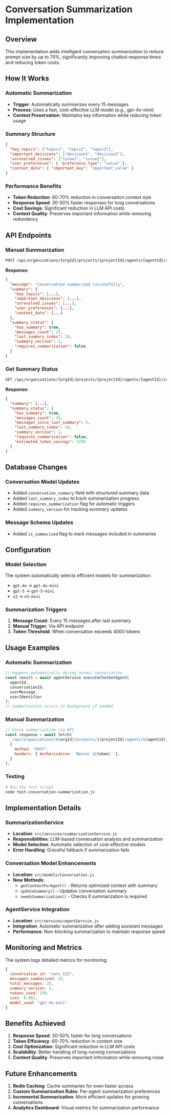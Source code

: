 # Conversation Summarization Implementation

## Overview

This implementation adds intelligent conversation summarization to reduce prompt size by up to 70%, significantly improving chatbot response times and reducing token costs.

## How It Works

### Automatic Summarization

- **Trigger**: Automatically summarizes every 15 messages
- **Process**: Uses a fast, cost-effective LLM model (e.g., gpt-4o-mini)
- **Context Preservation**: Maintains key information while reducing token usage

### Summary Structure

```json
{
  "key_topics": ["topic1", "topic2", "topic3"],
  "important_decisions": ["decision1", "decision2"],
  "unresolved_issues": ["issue1", "issue2"],
  "user_preferences": { "preference_type": "value" },
  "context_data": { "important_key": "important_value" }
}
```

### Performance Benefits

- **Token Reduction**: 60-70% reduction in conversation context size
- **Response Speed**: 30-50% faster responses for long conversations
- **Cost Savings**: Significant reduction in LLM API costs
- **Context Quality**: Preserves important information while removing redundancy

## API Endpoints

### Manual Summarization

```bash
POST /api/organizations/{orgId}/projects/{projectId}/agents/{agentId}/conversations/{conversationId}/summarize
```

**Response:**

```json
{
  "message": "Conversation summarized successfully",
  "summary": {
    "key_topics": [...],
    "important_decisions": [...],
    "unresolved_issues": [...],
    "user_preferences": {...},
    "context_data": {...}
  },
  "summary_status": {
    "has_summary": true,
    "messages_count": 25,
    "last_summary_index": 19,
    "summary_version": 1,
    "requires_summarization": false
  }
}
```

### Get Summary Status

```bash
GET /api/organizations/{orgId}/projects/{projectId}/agents/{agentId}/conversations/{conversationId}/summary
```

**Response:**

```json
{
  "summary": {...},
  "summary_status": {
    "has_summary": true,
    "messages_count": 25,
    "messages_since_last_summary": 5,
    "last_summary_index": 19,
    "summary_version": 1,
    "requires_summarization": false,
    "estimated_token_savings": 1250
  }
}
```

## Database Changes

### Conversation Model Updates

- Added `conversation_summary` field with structured summary data
- Added `last_summary_index` to track summarization progress
- Added `requires_summarization` flag for automatic triggers
- Added `summary_version` for tracking summary updates

### Message Schema Updates

- Added `is_summarized` flag to mark messages included in summaries

## Configuration

### Model Selection

The system automatically selects efficient models for summarization:

- `gpt-4o` → `gpt-4o-mini`
- `gpt-5` → `gpt-5-mini`
- `o3` → `o3-mini`

### Summarization Triggers

1. **Message Count**: Every 15 messages after last summary
2. **Manual Trigger**: Via API endpoint
3. **Token Threshold**: When conversation exceeds 4000 tokens

## Usage Examples

### Automatic Summarization

```javascript
// Happens automatically during normal conversation
const result = await agentService.executeChatbotAgent(
  agentId,
  conversationId,
  userMessage,
  userIdentifier
);
// Summarization occurs in background if needed
```

### Manual Summarization

```javascript
// Force summarization via API
const response = await fetch(
  `/api/organizations/${orgId}/projects/${projectId}/agents/${agentId}/conversations/${conversationId}/summarize`,
  {
    method: "POST",
    headers: { Authorization: `Bearer ${token}` },
  }
);
```

### Testing

```bash
# Run the test script
node test-conversation-summarization.js
```

## Implementation Details

### SummarizationService

- **Location**: `src/services/summarizationService.js`
- **Responsibilities**: LLM-based conversation analysis and summarization
- **Model Selection**: Automatic selection of cost-effective models
- **Error Handling**: Graceful fallback if summarization fails

### Conversation Model Enhancements

- **Location**: `src/models/Conversation.js`
- **New Methods**:
  - `getContextForAgent()` - Returns optimized context with summary
  - `updateSummary()` - Updates conversation summary
  - `needsSummarization()` - Checks if summarization is required

### AgentService Integration

- **Location**: `src/services/agentService.js`
- **Integration**: Automatic summarization after adding assistant messages
- **Performance**: Non-blocking summarization to maintain response speed

## Monitoring and Metrics

The system logs detailed metrics for monitoring:

```javascript
{
  conversation_id: "conv_123",
  messages_summarized: 15,
  total_messages: 25,
  summary_version: 1,
  tokens_used: 250,
  cost: 0.001,
  model_used: "gpt-4o-mini"
}
```

## Benefits Achieved

1. **Response Speed**: 30-50% faster for long conversations
2. **Token Efficiency**: 60-70% reduction in context size
3. **Cost Optimization**: Significant reduction in LLM API costs
4. **Scalability**: Better handling of long-running conversations
5. **Context Quality**: Preserves important information while removing noise

## Future Enhancements

1. **Redis Caching**: Cache summaries for even faster access
2. **Custom Summarization Rules**: Per-agent summarization preferences
3. **Incremental Summarization**: More efficient updates for growing conversations
4. **Analytics Dashboard**: Visual metrics for summarization performance
